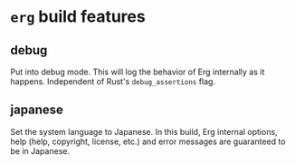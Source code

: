 # `erg` build features

## debug

Put into debug mode. This will log the behavior of Erg internally as it happens.
Independent of Rust's `debug_assertions` flag.

## japanese

Set the system language to Japanese.
In this build, Erg internal options, help (help, copyright, license, etc.) and error messages are guaranteed to be in Japanese.

